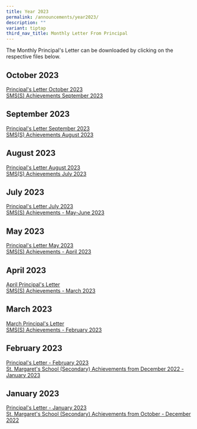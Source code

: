 ```yaml
---
title: Year 2023
permalink: /announcements/year2023/
description: ""
variant: tiptap
third_nav_title: Monthly Letter From Principal
---
```

<p>The Monthly Principal's Letter can be downloaded by clicking on the respective files below.</p><h2>October 2023</h2><p><a href="/files/oct%202023%20p%20letter_final.pdf" rel="noopener noreferrer nofollow" target="_blank">Principal's Letter October 2023</a><br><a href="/files/sms(s)%20achievements%20-%20sept%202023.pdf" rel="noopener noreferrer nofollow" target="_blank">SMS(S) Achievements September 2023</a></p><h2>September 2023</h2><p><a href="/files/september%202023%20principal%20letter.pdf" rel="noopener noreferrer nofollow" target="_blank">Principal's Letter September 2023</a><br><a href="/files/sms(s)%20achievements%20-%20aug%202023.pdf" rel="noopener noreferrer nofollow" target="_blank">SMS(S) Achievements August 2023</a></p><h2>August 2023</h2><p><a href="/files/principal's%20letter_august_final.pdf" rel="noopener noreferrer nofollow" target="_blank">Principal's Letter August 2023</a><br><a href="/files/sms(s)%20achievements%20-%20july%202023.pdf" rel="noopener noreferrer nofollow" target="_blank">SMS(S) Achievements July 2023</a></p><h2>July 2023</h2><p><a href="/files/principal's%20letter_july.pdf" rel="noopener noreferrer nofollow" target="_blank">Principal's Letter July 2023</a><br><a href="/files/sms(s)%20achievements%20-%20may-june%202023.pdf" rel="noopener noreferrer nofollow" target="_blank">SMS(S) Achievements - May-June 2023</a></p><h2>May 2023</h2><p><a href="/files/principal's%20letter%20may%202023_final.pdf" rel="noopener noreferrer nofollow" target="_blank">Principal's Letter May 2023</a><br><a href="/files/sms(s)%20achievements%20-%20april%202023.pdf" rel="noopener noreferrer nofollow" target="_blank">SMS(S) Achievements - April 2023</a></p><h2>April 2023</h2><p><a href="/files/principal's%20letter%20april%202023.pdf" rel="noopener noreferrer nofollow" target="_blank">April Principal's Letter</a><br><a href="/files/sms(s)%20achievements%20-%20march%202023.pdf" rel="noopener noreferrer nofollow" target="_blank">SMS(S) Achievements - March 2023</a></p><h2>March 2023</h2><p><a href="/files/March%20Principal's%20Letter.pdf" rel="noopener noreferrer nofollow" target="_blank">March Principal's Letter</a><br><a href="/files/SMS(S)%20Achievements%20-%20February%202023.pdf" rel="noopener noreferrer nofollow" target="_blank">SMS(S) Achievements - February 2023</a></p><h2>February 2023</h2><p><a href="https://stmargaretssec-moe-edu-sg-admin.cwp.sg/qql/slot/u168/Principals%20Letter%20Feb%202023.pdf" rel="noopener noreferrer nofollow" target="_blank">Principal's Letter - February 2023</a><br><a href="https://stmargaretssec-moe-edu-sg-admin.cwp.sg/qql/slot/u168/SMSS%20Achievements%20-%20Jan%202023.pdf" rel="noopener noreferrer nofollow" target="_blank">St. Margaret's School (Secondary) Achievements from December 2022 - January 2023</a></p><h2>January 2023</h2><p><a href="https://stmargaretssec-moe-edu-sg-admin.cwp.sg/qql/slot/u168/Announcements/Principals%20Letter%20Jan_2023.pdf" rel="noopener noreferrer nofollow" target="_blank">Principal's Letter - January 2023</a><br><a href="https://stmargaretssec-moe-edu-sg-admin.cwp.sg/qql/slot/u168/SMSS%20Achievements%20-%20Oct%20-%20Dec%202022.pdf" rel="noopener noreferrer nofollow" target="_blank">St. Margaret's School (Secondary) Achievements from October - December 2022</a></p>
